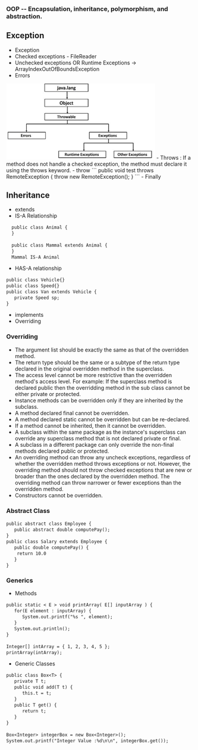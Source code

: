 ### OOP -- Encapsulation, inheritance, polymorphism, and abstraction.

## Exception 
- Exception
- Checked exceptions - FileReader 
- Unchecked exceptions OR Runtime Exceptions ->  ArrayIndexOutOfBoundsException
- Errors 
<img src="image/exception.JPG" width=400> 
- Throws : If a method does not handle a checked exception, the method must declare it using the throws keyword.
- throw  
```
   public void test throws RemoteException {
      throw new RemoteException();
   }
```
- Finally

## Inheritance
- extends 
- IS-A Relationship
```
  public class Animal {
  }

  public class Mammal extends Animal {
  }
  Mammal IS-A Animal
```
- HAS-A relationship
```
public class Vehicle{}
public class Speed{}
public class Van extends Vehicle {
   private Speed sp;
} 
```
- implements 
- Overriding

### Overriding
- The argument list should be exactly the same as that of the overridden method.
- The return type should be the same or a subtype of the return type declared in the original overridden method in the superclass.
- The access level cannot be more restrictive than the overridden method's access level. For example: If the superclass method is   
  declared public then the overridding method in the sub class cannot be either private or protected.
- Instance methods can be overridden only if they are inherited by the subclass.
- A method declared final cannot be overridden.
- A method declared static cannot be overridden but can be re-declared.
- If a method cannot be inherited, then it cannot be overridden.
- A subclass within the same package as the instance's superclass can override any superclass method that is not declared private or 
  final.
- A subclass in a different package can only override the non-final methods declared public or protected.
- An overriding method can throw any uncheck exceptions, regardless of whether the overridden method throws exceptions or not. However, the overriding method should not throw checked exceptions that are new or broader than the ones declared by the overridden method. The overriding method can throw narrower or fewer exceptions than the overridden method.
- Constructors cannot be overridden.

### Abstract Class
```
public abstract class Employee {
   public abstract double computePay();
}
public class Salary extends Employee {
   public double computePay() {
    return 10.0
   }
}
```

### Generics
- Methods
```
public static < E > void printArray( E[] inputArray ) {
   for(E element : inputArray) {
      System.out.printf("%s ", element);
   }
   System.out.println();
}

Integer[] intArray = { 1, 2, 3, 4, 5 };
printArray(intArray);
```
- Generic Classes
```
public class Box<T> {
   private T t;
   public void add(T t) {
      this.t = t;
   }
   public T get() {
      return t;
   }
}

Box<Integer> integerBox = new Box<Integer>();
System.out.printf("Integer Value :%d\n\n", integerBox.get());
```
